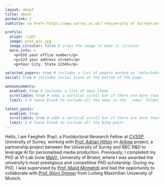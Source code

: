 ```yaml
---
layout: about
title: about
permalink: /
subtitle: <a href='https://www.surrey.ac.uk/'>University of Surrey</a>. email:f.sardari@surrey.ac.uk

profile:
  align: right
  image: prof_pic.jpg
  image_circular: false # crops the image to make it circular
  more_info: >
    <p>555 your office number</p>
    <p>123 your address street</p>
    <p>Your City, State 12345</p>

selected_papers: true # includes a list of papers marked as "selected={true}"
social: true # includes social icons at the bottom of the page

announcements:
  enabled: true # includes a list of news items
  scrollable: true # adds a vertical scroll bar if there are more than 3 news items
  limit: 5 # leave blank to include all the news in the `_news` folder

latest_posts:
  enabled: true
  scrollable: true # adds a vertical scroll bar if there are more than 3 new posts items
  limit: 3 # leave blank to include all the blog posts
---
```


Hello, I am Faegheh (Fay), a Postdoctoral Research Fellow at [CVSSP](https://www.surrey.ac.uk/centre-vision-speech-signal-processing), University of Surrey, working with [Prof. Adrian Hilton](https://www.surrey.ac.uk/people/adrian-hilton) on [AI4me](https://ai4me.surrey.ac.uk/index.html) project, a partnership project between the University of Surrey and BBC R&D to leverage AI for personalised media production. Previously, I completed my PhD at VI-Lab (now [MaVi](https://uob-mavi.github.io/people/)), University of Bristol, where I was awarded the university’s most prestigious and competitive PhD scholarship. During my PhD, I was supervised by [Prof. Majid Mirmehdi](https://majidmirmehdi.github.io/) and had the opportunity to collaborate with [Prof. Björn Ommer](https://ommer-lab.com/people/ommer/) from Ludwig Maximilian University of Munich.
